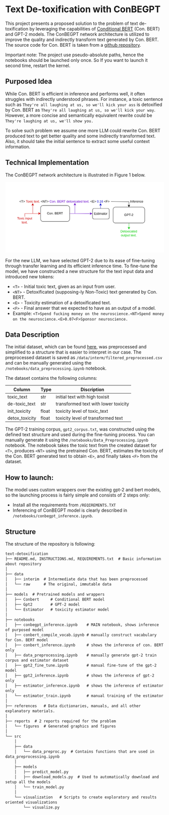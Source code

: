 # Text De-toxification with ConBEGPT
This project presents a proposed solution to the problem of text de-toxification
by leveraging the capabilities of [Conditional BERT](https://arxiv.org/pdf/2109.08914.pdf) (Con. BERT) and GPT-2 models.
The ConBEGPT network architecture is utilized to improve the quality and indirectly
transform text generated by Con. BERT. The source code for Con. BERT is taken from a [github repository](https://github.com/s-nlp/detox).

Important note: The project use pseudo-absolute paths, hence the notebooks
should be launched only once. So If you want to launch it second time, restart the kernel.

## Purposed Idea
While Con. BERT is efficient in inference and performs well, it often
struggles with indirectly understood phrases. For instance, a toxic
sentence such as `They're all laughing at us, so we'll kick your ass`
is detoxified by Con. BERT as `They're all laughing at us, so we'll
kick your way`. However, a more concise and semantically equivalent rewrite
could be `They're laughing at us, we'll show you.`

To solve such problem we assume one more LLM could rewrite Con. BERT
produced text to get better quality and some indirectly transformed 
text. Also, it should take the initial sentence to extract some useful 
context information.
 

## Technical Implementation 
The ConBEGPT network architecture is illustrated in Figure 1 below.

![Alt text](./reports/figures/ConBEGPT_infer.png "Figure 1")

For the new LLM, we have selected GPT-2 due to its ease
of fine-tuning through transfer learning and its efficient
inference time. To fine-tune the model, we have constructed
a new structure for the text input data and introduced new tokens:

* `<T>` - Initial toxic text, given as an input from user.
* `<NT>` - Detoxificated (supposing-ly Non-Toxic) text generated by Con. BERT.
* `<E>` - Toxicity estimation of a detoxificated text.
* `<F>` - Final answer that we expected to have as an output of a model.
* Example: `<T>Spend fucking money on the neuroscience.<NT>Spend money on the neuroscience.<E>0.07<F>Sponsor neuroscience.`


## Data Description

The initial dataset, which can be found [here](https://github.com/skoltech-nlp/detox/releases/download/emnlp2021/filtered_paranmt.zip),
was preprocessed and simplified to a structure that
is easier to interpret in our case. The preprocessed
dataset is saved as `/data/interm/filtered_preprocessed.csv`
and can be manually generated using the `/notebooks/data_preprocessing.ipynb`
notebook.

The dataset contains the following columns:

| Column  | Type  | Discription                          | 
|---------|-------|--------------------------------------|
| toxic_text | str   | initial text with high toxisit       | 
| de-toxic_text | str   | transformed text with lower toxicity | 
| init_toxicity | float | toxicity level of toxic_text         |
| detox_toxicity | float | toxicity level of transformed text   |

The GPT-2 training corpus, `gpt2_corpus.txt`, was constructed using
the defined text structure and used during the fine-tuning process.
You can manually generate it using the 
`/notebooks/Data_Preprocessing.ipynb` notebook. The notebook takes
the toxic text from the created dataset for `<T>`, produces
`<NT>` using the pretrained Con. BERT, estimates the toxicity 
of the Con. BERT generated text to obtain `<E>`, and finally takes
`<F>` from the dataset.


## How to launch:
The model uses custom wrappers over the existing gpt-2 and bert models, so the launching process is fairly simple and consists of 2 steps only:
* Install all the requirements from `/REQIREMENTS.TXT`
* Inferencing of ConBEGPT model is clearly described in `/notebooks/conbegpt_inference.ipynb`.

[//]: # (* Generate Con. BERT vocabularies by `/notebooks/conbert_compile_vocab.ipynb`)

[//]: # (* Download already trained GPT-2 model via [link]&#40;ref&#41; and extract everything into `/models/Gpt2/`. Or you could manually construct corpus and train it via `/notebooks/data_preprocessing.ipynb` and `/notebooks/gpt2_fine_tune.ipynb` correspondingly. )

[//]: # (* ??? Train estimator ???)



## Structure 
The structure of the repository is following:
```
text-detoxification
├── README.md, INSTRUCTIONS.md, REQUIREMENTS.txt  # Basic information about repository
│
├── data 
│   ├── interim  # Intermediate data that has been preprocessed
│   └── raw      # The original, immutable data
│
├── models  # Pretrained models and wrappers
│   ├── Conbert     # Conditional BERT model
│   ├── Gpt2        # GPT-2 model
│   └── Estimator   # toxicity estimator model
│
├── notebooks  
│   ├── conbegpt_inference.ipynb    # MAIN notebook, shows inference of purposed model
│   ├── conbert_compile_vocab.ipynb # manually construct vacabulary for Con. BERT model
│   ├── conbert_inference.ipynb     # shows the inference of con. BERT only
│   ├── data_preprocessing.ipynb    # manually generate gpt-2 train corpus and estimator dataset
│   ├── gpt2_fine_tune.ipynb        # manual fine-tune of the gpt-2 model
│   ├── gpt2_inference.ipynb        # shows the inference of gpt-2 only
│   ├── estimator_inference.ipynb   # shows the inference of estimator only
│   └── estimator_train.ipynb       # manual training of the estimator
│   
├── references   # Data dictionaries, manuals, and all other explanatory materials.
│
├── reports  # 2 reports required for the problem
│   └── figures  # Generated graphics and figures
│           
└── src
    │                 
    ├── data
    │   └── data_preproc.py  # Contains functions that are used in data_preprocessing.ipynb
    │
    ├── models
    │   ├── predict_model.py
    │   ├── download_models.py  # Used to automatically download and setup all the models
    │   └── train_model.py
    │   
    └── visualization   # Scripts to create exploratory and results oriented visualizations
        └── visualize.py
```